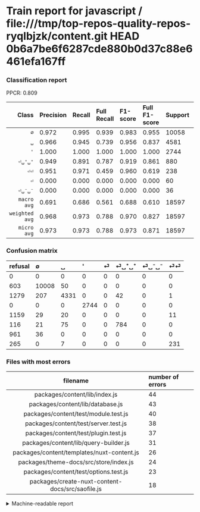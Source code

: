# Train report for javascript / file:///tmp/top-repos-quality-repos-ryqlbjzk/content.git HEAD 0b6a7be6f6287cde880b0d37c88e6461efa167ff

### Classification report

PPCR: 0.809

| Class | Precision | Recall | Full Recall | F1-score | Full F1-score | Support | Full Support | PPCR |
|------:|:----------|:-------|:------------|:---------|:---------|:--------|:-------------|:-----|
| `∅` | 0.972| 0.995| 0.939| 0.983| 0.955| 10058| 10661| 0.943 |
| `␣` | 0.966| 0.945| 0.739| 0.956| 0.837| 4581| 5860| 0.782 |
| `'` | 1.000| 1.000| 1.000| 1.000| 1.000| 2744| 2744| 1.000 |
| `⏎␣⁺␣⁺` | 0.949| 0.891| 0.787| 0.919| 0.861| 880| 996| 0.884 |
| `⏎⏎` | 0.951| 0.971| 0.459| 0.960| 0.619| 238| 503| 0.473 |
| `⏎` | 0.000| 0.000| 0.000| 0.000| 0.000| 60| 1219| 0.049 |
| `⏎␣⁻␣⁻` | 0.000| 0.000| 0.000| 0.000| 0.000| 36| 997| 0.036 |
| `macro avg` | 0.691| 0.686| 0.561| 0.688| 0.610| 18597| 22980| 0.809 |
| `weighted avg` | 0.968| 0.973| 0.788| 0.970| 0.827| 18597| 22980| 0.809 |
| `micro avg` | 0.973| 0.973| 0.788| 0.973| 0.871| 18597| 22980| 0.809 |

### Confusion matrix

|refusal|  ∅| ␣| '| ⏎| ⏎␣⁺␣⁺| ⏎␣⁻␣⁻| ⏎⏎| 
|:---|:---|:---|:---|:---|:---|:---|:---|
|0 |0 |0 |0 |0 |0 |0 |0 |
|603 |10008 |50 |0 |0 |0 |0 |0 |
|1279 |207 |4331 |0 |0 |42 |0 |1 |
|0 |0 |0 |2744 |0 |0 |0 |0 |
|1159 |29 |20 |0 |0 |0 |0 |11 |
|116 |21 |75 |0 |0 |784 |0 |0 |
|961 |36 |0 |0 |0 |0 |0 |0 |
|265 |0 |7 |0 |0 |0 |0 |231 |

### Files with most errors

| filename | number of errors|
|:----:|:-----|
| packages/content/lib/index.js | 44 |
| packages/content/lib/database.js | 43 |
| packages/content/test/module.test.js | 40 |
| packages/content/test/server.test.js | 38 |
| packages/content/test/plugin.test.js | 37 |
| packages/content/lib/query-builder.js | 31 |
| packages/content/templates/nuxt-content.js | 26 |
| packages/theme-docs/src/store/index.js | 24 |
| packages/content/test/options.test.js | 23 |
| packages/create-nuxt-content-docs/src/saofile.js | 18 |

<details>
    <summary>Machine-readable report</summary>
```json
{
  "cl_report": {"\u0027": {"f1-score": 1.0, "precision": 1.0, "recall": 1.0, "support": 2744}, "macro avg": {"f1-score": 0.6883441602628816, "precision": 0.6910600170446388, "recall": 0.6859932745269582, "support": 18597}, "micro avg": {"f1-score": 0.9731677152228854, "precision": 0.9731677152228854, "recall": 0.9731677152228854, "support": 18597}, "weighted avg": {"f1-score": 0.9704677348656242, "precision": 0.96806421622622, "recall": 0.9731677152228854, "support": 18597}, "\u2205": {"f1-score": 0.9831524141657252, "precision": 0.9715561595961557, "recall": 0.9950288327699344, "support": 10058}, "\u23ce": {"f1-score": 0.0, "precision": 0.0, "recall": 0.0, "support": 60}, "\u23ce\u23ce": {"f1-score": 0.9604989604989606, "precision": 0.9506172839506173, "recall": 0.9705882352941176, "support": 238}, "\u23ce\u2423\u207a\u2423\u207a": {"f1-score": 0.9191090269636577, "precision": 0.9491525423728814, "recall": 0.8909090909090909, "support": 880}, "\u23ce\u2423\u207b\u2423\u207b": {"f1-score": 0.0, "precision": 0.0, "recall": 0.0, "support": 36}, "\u2423": {"f1-score": 0.955648720211827, "precision": 0.9660941333928174, "recall": 0.9454267627155643, "support": 4581}},
  "cl_report_full": {"\u0027": {"f1-score": 1.0, "precision": 1.0, "recall": 1.0, "support": 2744}, "macro avg": {"f1-score": 0.6103201490335571, "precision": 0.6910600170446388, "recall": 0.5606029051037896, "support": 22980}, "micro avg": {"f1-score": 0.8705774827428625, "precision": 0.9731677152228854, "recall": 0.7875543951261967, "support": 22980}, "weighted avg": {"f1-score": 0.8268119135385726, "precision": 0.8784416129315525, "recall": 0.7875543951261967, "support": 22980}, "\u2205": {"f1-score": 0.9548707184428967, "precision": 0.9715561595961557, "recall": 0.9387487102523215, "support": 10661}, "\u23ce": {"f1-score": 0.0, "precision": 0.0, "recall": 0.0, "support": 1219}, "\u23ce\u23ce": {"f1-score": 0.6193029490616622, "precision": 0.9506172839506173, "recall": 0.4592445328031809, "support": 503}, "\u23ce\u2423\u207a\u2423\u207a": {"f1-score": 0.8605927552140504, "precision": 0.9491525423728814, "recall": 0.7871485943775101, "support": 996}, "\u23ce\u2423\u207b\u2423\u207b": {"f1-score": 0.0, "precision": 0.0, "recall": 0.0, "support": 997}, "\u2423": {"f1-score": 0.8374746205162913, "precision": 0.9660941333928174, "recall": 0.7390784982935154, "support": 5860}},
  "ppcr": 0.8092689295039165
}
```
</details>
